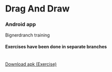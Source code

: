 # Drag And Draw
### Android app
Bignerdranch training

#### Exercises have been done in separate branches

#

[Download apk (Exercise)](../../raw/master/app/build/outputs/apk/app-debug.apk)
